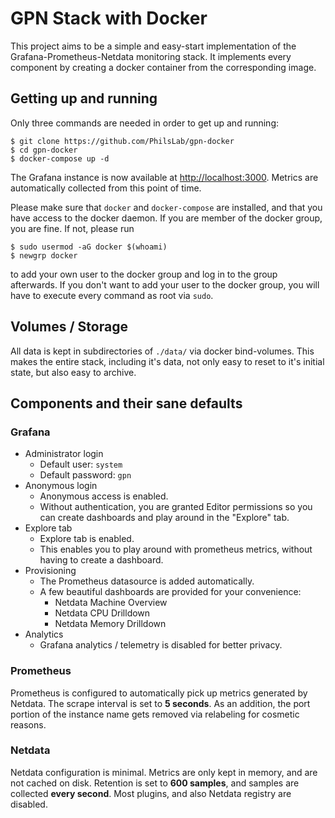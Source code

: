 # GPN Stack with Docker

This project aims to be a simple and easy-start implementation
of the Grafana-Prometheus-Netdata monitoring stack.
It implements every component by creating a docker container
from the corresponding image.

## Getting up and running
Only three commands are needed in order to get up and running:
```
$ git clone https://github.com/PhilsLab/gpn-docker
$ cd gpn-docker
$ docker-compose up -d
```
The Grafana instance is now available at [http://localhost:3000]().
Metrics are automatically collected from this point of time.

Please make sure that `docker` and `docker-compose` are installed,
and that you have access to the docker daemon.
If you are member of the docker group, you are fine.
If not, please run
```
$ sudo usermod -aG docker $(whoami)
$ newgrp docker
```
to add your own user to the docker group and log in to the group
afterwards. If you don't want to add your user to the docker group,
you will have to execute every command as root via `sudo`.

## Volumes / Storage
All data is kept in subdirectories of `./data/` via docker
bind-volumes. This makes the entire stack, including it's data,
not only easy to reset to it's initial state, but also easy
to archive.

## Components and their sane defaults
### Grafana
* Administrator login
  * Default user: `system`
  * Default password: `gpn`
* Anonymous login
  * Anonymous access is enabled.
  * Without authentication, you are granted Editor permissions so 
    you can create dashboards and play around in the "Explore" tab.
* Explore tab
  * Explore tab is enabled.
  * This enables you to play around with prometheus metrics, without
    having to create a dashboard.
* Provisioning
  * The Prometheus datasource is added automatically.
  * A few beautiful dashboards are provided for your convenience:
    * Netdata Machine Overview
    * Netdata CPU Drilldown
    * Netdata Memory Drilldown
* Analytics
  * Grafana analytics / telemetry is disabled for better privacy.

### Prometheus
Prometheus is configured to automatically pick up metrics generated
by Netdata. The scrape interval is set to __5 seconds__.
As an addition, the port portion of the instance name gets removed
via relabeling for cosmetic reasons.

### Netdata
Netdata configuration is minimal. Metrics are only kept in memory,
and are not cached on disk. Retention is set to __600 samples__,
and samples are collected __every second__.
Most plugins, and also Netdata registry are disabled.
